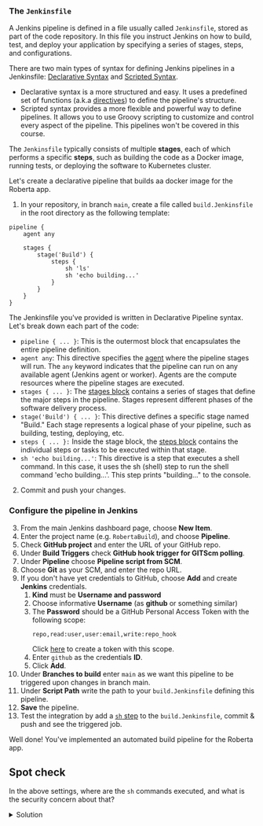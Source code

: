 ### The `Jenkinsfile`

A Jenkins pipeline is defined in a file usually called `Jenkinsfile`, stored as part of the code repository.
In this file you instruct Jenkins on how to build, test, and deploy your application by specifying a series of stages, steps, and configurations.  

There are two main types of syntax for defining Jenkins pipelines in a Jenkinsfile: [Declarative Syntax](https://www.jenkins.io/doc/book/pipeline/syntax/#declarative-pipeline) and [Scripted Syntax](https://www.jenkins.io/doc/book/pipeline/syntax/#scripted-pipeline).

- Declarative syntax is a more structured and easy. It uses a predefined set of functions (a.k.a [directives](https://www.jenkins.io/doc/book/pipeline/syntax/#declarative-directives)) to define the pipeline's structure.
- Scripted syntax provides a more flexible and powerful way to define pipelines. It allows you to use Groovy scripting to customize and control every aspect of the pipeline. This pipelines won't be covered in this course.

The `Jenkinsfile` typically consists of multiple **stages**, each of which performs a specific **steps**, such as building the code as a Docker image, running tests, or deploying the software to Kubernetes cluster.

Let's create a declarative pipeline that builds aa docker image for the Roberta app.  

1. In your repository, in branch `main`, create a file called `build.Jenkinsfile` in the root directory as the following template:

```text
pipeline {
    agent any

    stages {
        stage('Build') {
            steps {
                sh 'ls'
                sh 'echo building...'
            }
        }
    }
}
```

The Jenkinsfile you've provided is written in Declarative Pipeline syntax. Let's break down each part of the code:

- `pipeline { ... }`: This is the outermost block that encapsulates the entire pipeline definition.
- `agent any`: This directive specifies the [agent](https://www.jenkins.io/doc/book/using/using-agents/) where the pipeline stages will run. The `any` keyword indicates that the pipeline can run on any available agent (Jenkins agent or worker). Agents are the compute resources where the pipeline stages are executed.
- `stages { ... }`: The [stages block](https://www.jenkins.io/doc/book/pipeline/syntax/#stages) contains a series of stages that define the major steps in the pipeline. Stages represent different phases of the software delivery process.
- `stage('Build') { ... }`: This directive defines a specific stage named "Build." Each stage represents a logical phase of your pipeline, such as building, testing, deploying, etc.
- `steps { ... }:` Inside the stage block, the [steps block](https://www.jenkins.io/doc/book/pipeline/syntax/#steps) contains the individual steps or tasks to be executed within that stage.
- `sh 'echo building...'`: This directive is a step that executes a shell command. In this case, it uses the sh (shell) step to run the shell command 'echo building...'. This step prints "building..." to the console.

2. Commit and push your changes.

### Configure the pipeline in Jenkins

3. From the main Jenkins dashboard page, choose **New Item**.
4. Enter the project name (e.g. `RobertaBuild`), and choose **Pipeline**.
5. Check **GitHub project** and enter the URL of your GitHub repo.
6. Under **Build Triggers** check **GitHub hook trigger for GITScm polling**.
7. Under **Pipeline** choose **Pipeline script from SCM**.
8. Choose **Git** as your SCM, and enter the repo URL.
9. If you don't have yet credentials to GitHub, choose **Add** and create **Jenkins** credentials.
   1. **Kind** must be **Username and password**
   2. Choose informative **Username** (as **github** or something similar)
   3. The **Password** should be a GitHub Personal Access Token with the following scope:
      ```text
      repo,read:user,user:email,write:repo_hook
      ```
      Click [here](https://github.com/settings/tokens/new?scopes=repo,read:user,user:email,write:repo_hook) to create a token with this scope.
   4. Enter `github` as the credentials **ID**.
   5. Click **Add**.
10. Under **Branches to build** enter `main` as we want this pipeline to be triggered upon changes in branch main.
11. Under **Script Path** write the path to your `build.Jenkinsfile` defining this pipeline.
12. **Save** the pipeline.
13. Test the integration by add a [`sh` step](https://www.jenkins.io/doc/pipeline/tour/running-multiple-steps/#linux-bsd-and-mac-os) to the `build.Jenkinsfile`, commit & push and see the triggered job.

Well done! You've implemented an automated build pipeline for the Roberta app.


## Spot check 

In the above settings, where are the `sh` commands executed, and what is the security concern about that?
<details>
  <summary>
     Solution
  </summary>
    The `sh` command are executed on the Jenkins machine itself (a.k.a Jenkins Controller). This approach introduces serious security issues, as attacker can potentially execute any random code on the Jenkins server and get access to sensitive data.  
</details>
 

